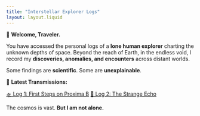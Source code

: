 ```yaml
---
title: "Interstellar Explorer Logs"
layout: layout.liquid
---
```


🌌 **Welcome, Traveler.**  

You have accessed the personal logs of a **lone human explorer** charting the unknown depths of space. Beyond the reach of Earth, in the endless void, I record my **discoveries, anomalies, and encounters** across distant worlds.  

Some findings are **scientific**. Some are **unexplainable**.  

📡 **Latest Transmissions:**  
<div class="log-list">
     <a href="/blog_posts/post-1/">🛸 Log 1: First Steps on Proxima B</a>  
     <a href="/blog_posts/post-2/">🌠 Log 2: The Strange Echo</a>  
</div>  

The cosmos is vast. **But I am not alone.**  
